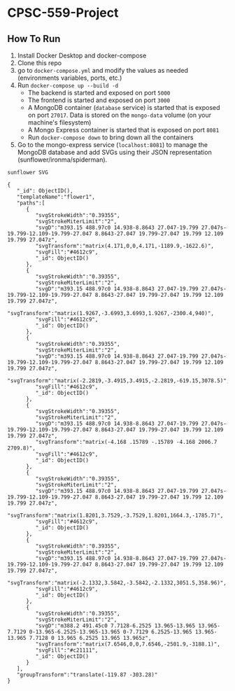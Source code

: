 # CPSC-559-Project

## How To Run

1. Install Docker Desktop and docker-compose
1. Clone this repo
1. go to `docker-compose.yml` and modify the values as needed (environments variables, ports, etc.)
1. Run `docker-compose up --build -d`
    - The backend is started and exposed on port `5000`
    - The frontend is started and exposed on port `3000`
    - A MongoDB container (`database` service) is started that is exposed on port `27017`. Data is stored on the `mongo-data` volume (on your machine's filesystem)
    - A Mongo Express container is started that is exposed on port `8081`
    - Run `docker-compose down` to bring down all the containers
1. Go to the mongo-express service (`localhost:8081`) to manage the MongoDB database and add SVGs using their JSON representation (sunflower/ironma/spiderman).
```
sunflower SVG

{
   "_id": ObjectID(),
   "templateName":"flower1",
   "paths":[
      {
         "svgStrokeWidth":"0.39355",
         "svgStrokeMiterLimit":"2",
         "svgD":"m393.15 488.97c0 14.938-8.8643 27.047-19.799 27.047s-19.799-12.109-19.799-27.047 8.8643-27.047 19.799-27.047 19.799 12.109 19.799 27.047z",
         "svgTransform":"matrix(4.171,0,0,4.171,-1189.9,-1622.6)",
         "svgFill":"#4612c9",
         "_id": ObjectID()
      },
      {
         "svgStrokeWidth":"0.39355",
         "svgStrokeMiterLimit":"2",
         "svgD":"m393.15 488.97c0 14.938-8.8643 27.047-19.799 27.047s-19.799-12.109-19.799-27.047 8.8643-27.047 19.799-27.047 19.799 12.109 19.799 27.047z",
         "svgTransform":"matrix(1.9267,-3.6993,3.6993,1.9267,-2300.4,940)",
         "svgFill":"#4612c9",
         "_id": ObjectID()
      },
      {
         "svgStrokeWidth":"0.39355",
         "svgStrokeMiterLimit":"2",
         "svgD":"m393.15 488.97c0 14.938-8.8643 27.047-19.799 27.047s-19.799-12.109-19.799-27.047 8.8643-27.047 19.799-27.047 19.799 12.109 19.799 27.047z",
         "svgTransform":"matrix(-2.2819,-3.4915,3.4915,-2.2819,-619.15,3078.5)",
         "svgFill":"#4612c9",
         "_id": ObjectID()
      },
      {
         "svgStrokeWidth":"0.39355",
         "svgStrokeMiterLimit":"2",
         "svgD":"m393.15 488.97c0 14.938-8.8643 27.047-19.799 27.047s-19.799-12.109-19.799-27.047 8.8643-27.047 19.799-27.047 19.799 12.109 19.799 27.047z",
         "svgTransform":"matrix(-4.168 .15789 -.15789 -4.168 2006.7 2709.8)",
         "svgFill":"#4612c9",
         "_id": ObjectID()
      },
      {
         "svgStrokeWidth":"0.39355",
         "svgStrokeMiterLimit":"2",
         "svgD":"m393.15 488.97c0 14.938-8.8643 27.047-19.799 27.047s-19.799-12.109-19.799-27.047 8.8643-27.047 19.799-27.047 19.799 12.109 19.799 27.047z",
         "svgTransform":"matrix(1.8201,3.7529,-3.7529,1.8201,1664.3,-1785.7)",
         "svgFill":"#4612c9",
         "_id": ObjectID()
      },
      {
         "svgStrokeWidth":"0.39355",
         "svgStrokeMiterLimit":"2",
         "svgD":"m393.15 488.97c0 14.938-8.8643 27.047-19.799 27.047s-19.799-12.109-19.799-27.047 8.8643-27.047 19.799-27.047 19.799 12.109 19.799 27.047z",
         "svgTransform":"matrix(-2.1332,3.5842,-3.5842,-2.1332,3051.5,358.96)",
         "svgFill":"#4612c9",
         "_id": ObjectID()
      },
      {
         "svgStrokeWidth":"0.39355",
         "svgStrokeMiterLimit":"2",
         "svgD":"m388.2 491.45c0 7.7128-6.2525 13.965-13.965 13.965-7.7129 0-13.965-6.2525-13.965-13.965 0-7.7129 6.2525-13.965 13.965-13.965 7.7128 0 13.965 6.2525 13.965 13.965z",
         "svgTransform":"matrix(7.6546,0,0,7.6546,-2501.9,-3188.1)",
         "svgFill":"#c21111",
         "_id": ObjectID()
      }
   ],
   "groupTransform":"translate(-119.87 -303.28)"
}
```

